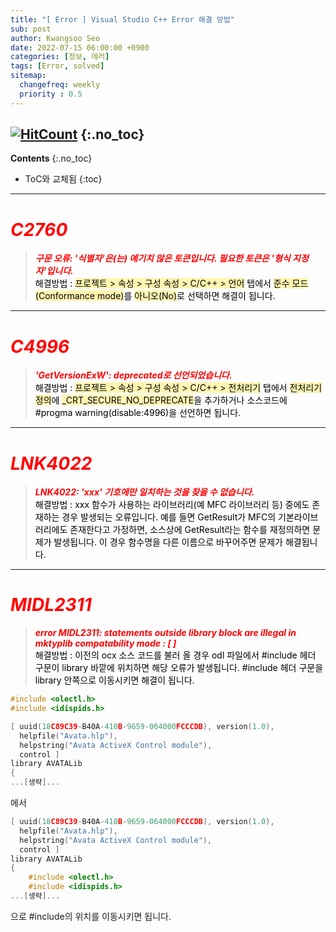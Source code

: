 ```yaml
---
title: "[ Error ] Visual Studio C++ Error 해결 방법" 
sub: post
author: Kwangsoo Seo
date: 2022-07-15 06:00:00 +0900
categories: [정보, 에러]
tags: [Error, solved]
sitemap:
  changefreq: weekly
  priority : 0.5
---
```

[![HitCount](https://hits.dwyl.com/MonosLab/post4.svg?style=flat-square)](http://hits.dwyl.com/MonosLab/post4)
{:.no_toc}
---
**Contents**
{:.no_toc}

* ToC와 교체됨
{:toc}  

---
# <span style="color:red">***C2760***</span>   
> ***<span style="color:red">구문 오류: '식별자'은(는) 예기치 않은 토큰입니다. 필요한 토큰은 '형식 지정자'입니다.</span>***   
<span style="color:black">해결방법 : <span style="background-color: #FFF5B1">프로젝트 > 속성 > 구성 속성 > C/C++ > 언어</span> 탭에서 <span style="background-color: #FFF5B1">준수 모드(Conformance mode)</span>를 <span style="background-color: #FFF5B1">아니오(No)</span>로 선택하면 해결이 됩니다.</span>   

---
# <span style="color:red">***C4996***</span>   
> ***<span style="color:red">'GetVersionExW': deprecated로 선언되었습니다.</span>***   
<span style="color:black">해결방법 : <span style="background-color: #FFF5B1">프로젝트 > 속성 > 구성 속성 > C/C++ > 전처리기</span> 탭에서 <span style="background-color: #FFF5B1">전처리기 정의</span>에 <span style="background-color: #FFF5B1">_CRT_SECURE_NO_DEPRECATE</span>을 추가하거나 소스코드에 #progma warning(disable:4996)을 선언하면 됩니다.</span>   

---
# <span style="color:red">***LNK4022***</span>   
> ***<span style="color:red">LNK4022: 'xxx' 기호에만 일치하는 것을 찾을 수 없습니다.</span>***   
<span style="color:black">해결방법 : xxx 함수가 사용하는 라이브러리(예 MFC 라이브러리 등) 중에도 존재하는 경우 발생되는 오류입니다. 예를 들면 GetResult가 MFC의 기본라이브러리에도 존재한다고 가정하면, 소스상에 GetResult라는 함수를 재정의하면 문제가 발생됩니다. 이 경우 함수명을 다른 이름으로 바꾸어주면 문제가 해결됩니다.</span>   

---   
# <span style="color:red">***MIDL2311***</span>   
> ***<span style="color:red">error MIDL2311: statements outside library block are illegal in mktyplib compatability mode : [ ]</span>***   
<span style="color:black">해결방법 : 이전의 ocx 소스 코드를 불러 올 경우 odl 파일에서 #include 헤더 구문이 library 바깥에 위치하면 해당 오류가 발생됩니다. #include 헤더 구문을 library 안쪽으로 이동시키면 해결이 됩니다.</span>   

```cpp   
#include <olectl.h>
#include <idispids.h>

[ uuid(18C89C39-B40A-410B-9659-064000FCCCDB), version(1.0),
  helpfile("Avata.hlp"),
  helpstring("Avata ActiveX Control module"),
  control ]
library AVATALib
{
...[생략]...
```   
에서   
```cpp   
[ uuid(18C89C39-B40A-410B-9659-064000FCCCDB), version(1.0),
  helpfile("Avata.hlp"),
  helpstring("Avata ActiveX Control module"),
  control ]
library AVATALib
{
	#include <olectl.h>
	#include <idispids.h>
...[생략]...
```   
으로 #include의 위치를 이동시키면 됩니다.